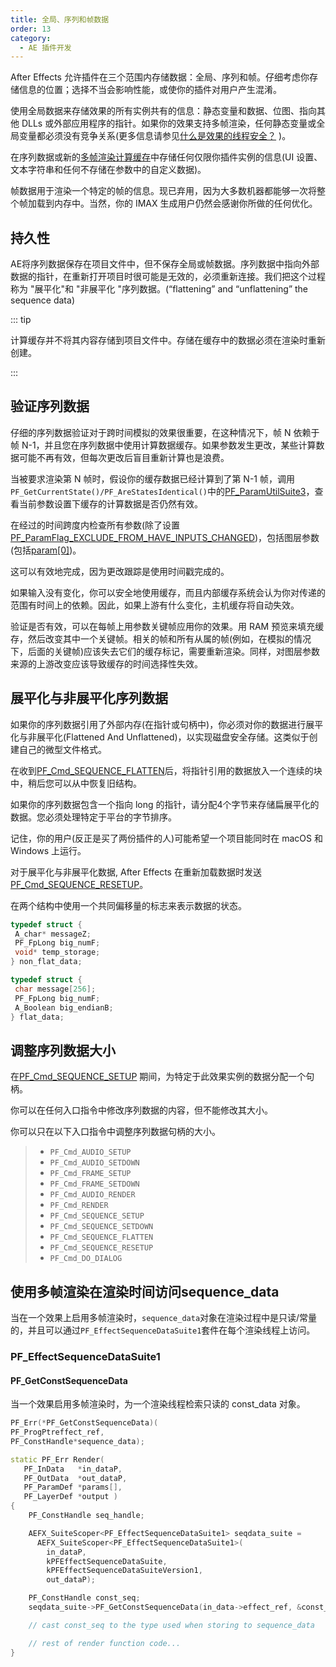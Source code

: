```yaml
---
title: 全局、序列和帧数据
order: 13
category:
  - AE 插件开发
---
```


After Effects 允许插件在三个范围内存储数据：全局、序列和帧。仔细考虑你存储信息的位置；选择不当会影响性能，或使你的插件对用户产生混淆。

使用全局数据来存储效果的所有实例共有的信息：静态变量和数据、位图、指向其他 DLLs 或外部应用程序的指针。如果你的效果支持多帧渲染，任何静态变量或全局变量都必须没有竞争关系(更多信息请参见[什么是效果的线程安全？](multi-frame-rendering-in-ae.html) )。

在序列数据或新的[多帧渲染计算缓存](multi-frame-rendering-in-ae.html)中存储任何仅限你插件实例的信息(UI 设置、文本字符串和任何不存储在参数中的自定义数据)。

帧数据用于渲染一个特定的帧的信息。现已弃用，因为大多数机器都能够一次将整个帧加载到内存中。当然，你的 IMAX 生成用户仍然会感谢你所做的任何优化。

## 持久性

AE将序列数据保存在项目文件中，但不保存全局或帧数据。序列数据中指向外部数据的指针，在重新打开项目时很可能是无效的，必须重新连接。我们把这个过程称为 "展平化"和 "非展平化 "序列数据。(“flattening” and “unflattening” the sequence data)

::: tip

计算缓存并不将其内容存储到项目文件中。存储在缓存中的数据必须在渲染时重新创建。

:::

## 验证序列数据

仔细的序列数据验证对于跨时间模拟的效果很重要，在这种情况下，帧 N 依赖于帧 N-1，并且您在序列数据中使用计算数据缓存。如果参数发生更改，某些计算数据可能不再有效，但每次更改后盲目重新计算也是浪费。

当被要求渲染第 N 帧时，假设你的缓存数据已经计算到了第 N-1 帧，调用`PF_GetCurrentState()/PF_AreStatesIdentical()`中的[PF_ParamUtilSuite3](Parameter-Supervision.html)，查看当前参数设置下缓存的计算数据是否仍然有效。

在经过的时间跨度内检查所有参数(除了设置[PF_ParamFlag_EXCLUDE_FROM_HAVE_INPUTS_CHANGED](../effect-basics/PF_ParamDef.html))，包括图层参数(包括[param[0]](../effect-basics/PF_ParamDef.html))。

这可以有效地完成，因为更改跟踪是使用时间戳完成的。

如果输入没有变化，你可以安全地使用缓存，而且内部缓存系统会认为你对传递的范围有时间上的依赖。因此，如果上游有什么变化，主机缓存将自动失效。

验证是否有效，可以在每帧上用参数关键帧应用你的效果。用 RAM 预览来填充缓存，然后改变其中一个关键帧。相关的帧和所有从属的帧(例如，在模拟的情况下，后面的关键帧)应该失去它们的缓存标记，需要重新渲染。同样，对图层参数来源的上游改变应该导致缓存的时间选择性失效。

## 展平化与非展平化序列数据

如果你的序列数据引用了外部内存(在指针或句柄中)，你必须对你的数据进行展平化与非展平化(Flattened And Unflattened)，以实现磁盘安全存储。这类似于创建自己的微型文件格式。

在收到[PF_Cmd_SEQUENCE_FLATTEN](../effect-basics/command-selectors.html)后，将指针引用的数据放入一个连续的块中，稍后您可以从中恢复旧结构。

如果你的序列数据包含一个指向 long 的指针，请分配4个字节来存储扁展平化的数据。您必须处理特定于平台的字节排序。

记住，你的用户(反正是买了两份插件的人)可能希望一个项目能同时在 macOS 和 Windows 上运行。

对于展平化与非展平化数据, After Effects 在重新加载数据时发送[PF_Cmd_SEQUENCE_RESETUP](../effect-basics/command-selectors.html)。

在两个结构中使用一个共同偏移量的标志来表示数据的状态。

```cpp
typedef struct {
 A_char* messageZ;
 PF_FpLong big_numF;
 void* temp_storage;
} non_flat_data;

typedef struct {
 char message[256];
 PF_FpLong big_numF;
 A_Boolean big_endianB;
} flat_data;

```

## 调整序列数据大小

在[PF_Cmd_SEQUENCE_SETUP](../effect-basics/command-selectors.html) 期间，为特定于此效果实例的数据分配一个句柄。

你可以在任何入口指令中修改序列数据的内容，但不能修改其大小。

你可以只在以下入口指令中调整序列数据句柄的大小。

> - `PF_Cmd_AUDIO_SETUP`
> - `PF_Cmd_AUDIO_SETDOWN`
> - `PF_Cmd_FRAME_SETUP`
> - `PF_Cmd_FRAME_SETDOWN`
> - `PF_Cmd_AUDIO_RENDER`
> - `PF_Cmd_RENDER`
> - `PF_Cmd_SEQUENCE_SETUP`
> - `PF_Cmd_SEQUENCE_SETDOWN`
> - `PF_Cmd_SEQUENCE_FLATTEN`
> - `PF_Cmd_SEQUENCE_RESETUP`
> - `PF_Cmd_DO_DIALOG`

## 使用多帧渲染在渲染时间访问sequence_data

当在一个效果上启用多帧渲染时，`sequence_data`对象在渲染过程中是只读/常量的，并且可以通过`PF_EffectSequenceDataSuite1`套件在每个渲染线程上访问。

### PF_EffectSequenceDataSuite1

#### PF_GetConstSequenceData

当一个效果启用多帧渲染时，为一个渲染线程检索只读的 const_data 对象。

```cpp
PF_Err(*PF_GetConstSequenceData)(
PF_ProgPtreffect_ref,
PF_ConstHandle*sequence_data);
```

```cpp
static PF_Err Render(
   PF_InData   *in_dataP,
   PF_OutData  *out_dataP,
   PF_ParamDef *params[],
   PF_LayerDef *output )
{
    PF_ConstHandle seq_handle;

    AEFX_SuiteScoper<PF_EffectSequenceDataSuite1> seqdata_suite =
      AEFX_SuiteScoper<PF_EffectSequenceDataSuite1>(
        in_dataP,
        kPFEffectSequenceDataSuite,
        kPFEffectSequenceDataSuiteVersion1,
        out_dataP);

    PF_ConstHandle const_seq;
    seqdata_suite->PF_GetConstSequenceData(in_data->effect_ref, &const_seq);

    // cast const_seq to the type used when storing to sequence_data

    // rest of render function code...
}
```
